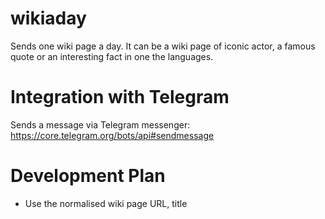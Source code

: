 # wikiaday
Sends one wiki page a day. It can be a wiki page of iconic actor, a famous quote or an interesting fact in one the languages.

# Integration with Telegram
Sends a message via Telegram messenger: https://core.telegram.org/bots/api#sendmessage

# Development Plan 
* Use the normalised wiki page URL, title